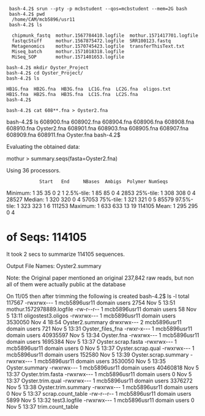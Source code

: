      bash-4.2$ srun --pty -p mcbstudent --qos=mcbstudent --mem=2G bash
     bash-4.2$ pwd
      /home/CAM/mcb5896/usr11
     bash-4.2$ ls

      chipmunk_fastq  mothur.1567784410.logfile  mothur.1571417701.logfile
      fastqcStuff     mothur.1567875472.logfile  SRR100123.fastq
      Metagenomics    mothur.1570745423.logfile  transferThisText.txt
      Miseq_batch     mothur.1571018318.logfile
      MiSeq_SOP       mothur.1571401653.logfile

    bash-4.2$ mkdir Oyster_Project
    bash-4.2$ cd Oyster_Project/
    bash-4.2$ ls
    
    HB1G.fna  HB2G.fna  HB3G.fna  LC1G.fna  LC2G.fna  oligos.txt
    HB1S.fna  HB2S.fna  HB3S.fna  LC1S.fna  LC2S.fna
    bash-4.2$
    
    bash-4.2$ cat 608**.fna > Oyster2.fna
bash-4.2$ ls
608900.fna  608902.fna  608904.fna  608906.fna  608908.fna  608910.fna  Oyster2.fna
608901.fna  608903.fna  608905.fna  608907.fna  608909.fna  608911.fna  Oyster.fna
bash-4.2$

Evaluating the obtained data:

mothur > summary.seqs(fasta=Oyster2.fna)

Using 36 processors.

                Start   End     NBases  Ambigs  Polymer NumSeqs
Minimum:        1       35      35      0       2       1
2.5%-tile:      1       85      85      0       4       2853
25%-tile:       1       308     308     0       4       28527
Median:         1       320     320     0       4       57053
75%-tile:       1       321     321     0       5       85579
97.5%-tile:     1       323     323     1       6       111253
Maximum:        1       633     633     13      19      114105
Mean:   1       295     295     0       4
# of Seqs:      114105

It took 2 secs to summarize 114105 sequences.

Output File Names:
Oyster2.summary

Note: the Original paper mentioned an original 237,842 raw reads, but non all of them were actually public at the database


On 11/05
then after trimming the following is created
bash-4.2$ ls -l
total 117567
-rwxrwx--- 1 mcb5896usr11 domain users     2754 Nov  5 13:51 mothur.1572978889.logfile
-rw-r--r-- 1 mcb5896usr11 domain users       58 Nov  5 13:11 oligostest3.oligos
-rwxrwx--- 1 mcb5896usr11 domain users  3530050 Nov  4 18:54 Oyster2.summary
drwxrwx--- 2 mcb5896usr11 domain users      721 Nov  5 13:31 Oyster_files_fna
-rwxr-x--- 1 mcb5896usr11 domain users 40935597 Nov  5 13:34 Oyster.fna
-rwxrwx--- 1 mcb5896usr11 domain users  1695384 Nov  5 13:37 Oyster.scrap.fasta
-rwxrwx--- 1 mcb5896usr11 domain users        0 Nov  5 13:37 Oyster.scrap.qual
-rwxrwx--- 1 mcb5896usr11 domain users   152580 Nov  5 13:39 Oyster.scrap.summary
-rwxrwx--- 1 mcb5896usr11 domain users  3530050 Nov  5 13:35 Oyster.summary
-rwxrwx--- 1 mcb5896usr11 domain users 40460818 Nov  5 13:37 Oyster.trim.fasta
-rwxrwx--- 1 mcb5896usr11 domain users        0 Nov  5 13:37 Oyster.trim.qual
-rwxrwx--- 1 mcb5896usr11 domain users  3376272 Nov  5 13:38 Oyster.trim.summary
-rwxrwx--- 1 mcb5896usr11 domain users        0 Nov  5 13:37 scrap.count_table
-rw-r--r-- 1 mcb5896usr11 domain users     5899 Nov  5 13:32 test3.logfile
-rwxrwx--- 1 mcb5896usr11 domain users        0 Nov  5 13:37 trim.count_table

